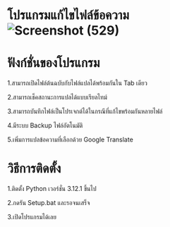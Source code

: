 # โปรแกรมแก้ไขไฟล์ข้อความ![Screenshot (529)](https://github.com/Johntaber0007/Translate-Tool/assets/120932061/ee1b3b91-5414-4c66-b261-7bf611c8fe89)
# ฟังก์ชั่นของโปรแกรม
1.สามารถเปิดไฟล์ต้นฉบับกับไฟล์แปลได้พร้อมกันใน Tab เดียว

2.สามารถเช็คสถานะการแปลได้แบบเรียลไทม์

3.สามารถบันทึกไฟล์เป็นโปรเจกต์ได้ในกรณีที่แก้ไขพร้อมกันหลายไฟล์

4.มีระบบ Backup ไฟล์อัตโนมัติ

5.เพิ่มการแปลข้อความที่เลือกด้วย Google Translate
# วิธีการติดตั้ง
1.ติดตั้ง Python เวอร์ชั่น 3.12.1 ขึ้นไป

2.กดรัน Setup.bat และรอจนเสร็จ

3.เปิดโปรแกรมได้เลย
